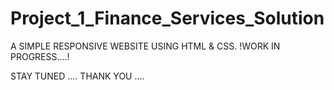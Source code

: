 # Project_1_Finance_Services_Solution
A SIMPLE RESPONSIVE WEBSITE USING HTML & CSS. !WORK IN PROGRESS....!


STAY TUNED ....
THANK YOU ....
